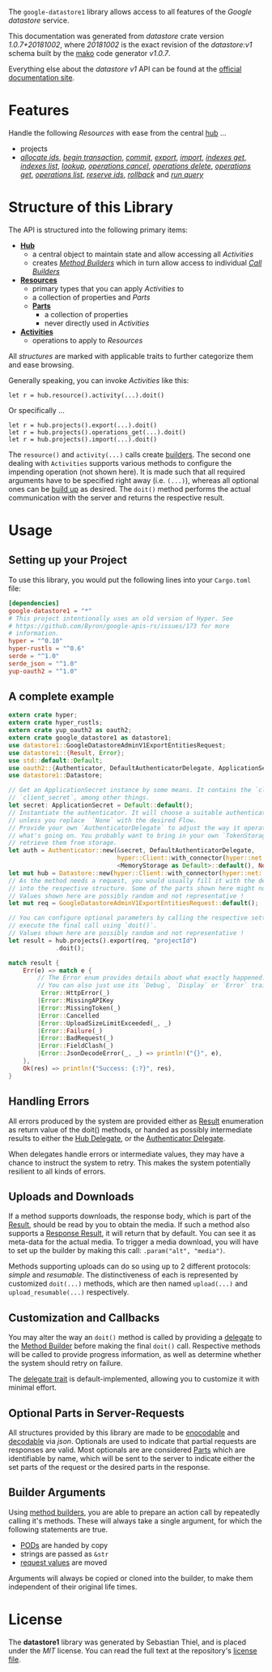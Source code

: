 <!---
DO NOT EDIT !
This file was generated automatically from 'src/mako/api/README.md.mako'
DO NOT EDIT !
-->
The `google-datastore1` library allows access to all features of the *Google datastore* service.

This documentation was generated from *datastore* crate version *1.0.7+20181002*, where *20181002* is the exact revision of the *datastore:v1* schema built by the [mako](http://www.makotemplates.org/) code generator *v1.0.7*.

Everything else about the *datastore* *v1* API can be found at the
[official documentation site](https://cloud.google.com/datastore/).
# Features

Handle the following *Resources* with ease from the central [hub](https://docs.rs/google-datastore1/1.0.7+20181002/google_datastore1/struct.Datastore.html) ... 

* projects
 * [*allocate ids*](https://docs.rs/google-datastore1/1.0.7+20181002/google_datastore1/struct.ProjectAllocateIdCall.html), [*begin transaction*](https://docs.rs/google-datastore1/1.0.7+20181002/google_datastore1/struct.ProjectBeginTransactionCall.html), [*commit*](https://docs.rs/google-datastore1/1.0.7+20181002/google_datastore1/struct.ProjectCommitCall.html), [*export*](https://docs.rs/google-datastore1/1.0.7+20181002/google_datastore1/struct.ProjectExportCall.html), [*import*](https://docs.rs/google-datastore1/1.0.7+20181002/google_datastore1/struct.ProjectImportCall.html), [*indexes get*](https://docs.rs/google-datastore1/1.0.7+20181002/google_datastore1/struct.ProjectIndexeGetCall.html), [*indexes list*](https://docs.rs/google-datastore1/1.0.7+20181002/google_datastore1/struct.ProjectIndexeListCall.html), [*lookup*](https://docs.rs/google-datastore1/1.0.7+20181002/google_datastore1/struct.ProjectLookupCall.html), [*operations cancel*](https://docs.rs/google-datastore1/1.0.7+20181002/google_datastore1/struct.ProjectOperationCancelCall.html), [*operations delete*](https://docs.rs/google-datastore1/1.0.7+20181002/google_datastore1/struct.ProjectOperationDeleteCall.html), [*operations get*](https://docs.rs/google-datastore1/1.0.7+20181002/google_datastore1/struct.ProjectOperationGetCall.html), [*operations list*](https://docs.rs/google-datastore1/1.0.7+20181002/google_datastore1/struct.ProjectOperationListCall.html), [*reserve ids*](https://docs.rs/google-datastore1/1.0.7+20181002/google_datastore1/struct.ProjectReserveIdCall.html), [*rollback*](https://docs.rs/google-datastore1/1.0.7+20181002/google_datastore1/struct.ProjectRollbackCall.html) and [*run query*](https://docs.rs/google-datastore1/1.0.7+20181002/google_datastore1/struct.ProjectRunQueryCall.html)




# Structure of this Library

The API is structured into the following primary items:

* **[Hub](https://docs.rs/google-datastore1/1.0.7+20181002/google_datastore1/struct.Datastore.html)**
    * a central object to maintain state and allow accessing all *Activities*
    * creates [*Method Builders*](https://docs.rs/google-datastore1/1.0.7+20181002/google_datastore1/trait.MethodsBuilder.html) which in turn
      allow access to individual [*Call Builders*](https://docs.rs/google-datastore1/1.0.7+20181002/google_datastore1/trait.CallBuilder.html)
* **[Resources](https://docs.rs/google-datastore1/1.0.7+20181002/google_datastore1/trait.Resource.html)**
    * primary types that you can apply *Activities* to
    * a collection of properties and *Parts*
    * **[Parts](https://docs.rs/google-datastore1/1.0.7+20181002/google_datastore1/trait.Part.html)**
        * a collection of properties
        * never directly used in *Activities*
* **[Activities](https://docs.rs/google-datastore1/1.0.7+20181002/google_datastore1/trait.CallBuilder.html)**
    * operations to apply to *Resources*

All *structures* are marked with applicable traits to further categorize them and ease browsing.

Generally speaking, you can invoke *Activities* like this:

```Rust,ignore
let r = hub.resource().activity(...).doit()
```

Or specifically ...

```ignore
let r = hub.projects().export(...).doit()
let r = hub.projects().operations_get(...).doit()
let r = hub.projects().import(...).doit()
```

The `resource()` and `activity(...)` calls create [builders][builder-pattern]. The second one dealing with `Activities` 
supports various methods to configure the impending operation (not shown here). It is made such that all required arguments have to be 
specified right away (i.e. `(...)`), whereas all optional ones can be [build up][builder-pattern] as desired.
The `doit()` method performs the actual communication with the server and returns the respective result.

# Usage

## Setting up your Project

To use this library, you would put the following lines into your `Cargo.toml` file:

```toml
[dependencies]
google-datastore1 = "*"
# This project intentionally uses an old version of Hyper. See
# https://github.com/Byron/google-apis-rs/issues/173 for more
# information.
hyper = "^0.10"
hyper-rustls = "^0.6"
serde = "^1.0"
serde_json = "^1.0"
yup-oauth2 = "^1.0"
```

## A complete example

```Rust
extern crate hyper;
extern crate hyper_rustls;
extern crate yup_oauth2 as oauth2;
extern crate google_datastore1 as datastore1;
use datastore1::GoogleDatastoreAdminV1ExportEntitiesRequest;
use datastore1::{Result, Error};
use std::default::Default;
use oauth2::{Authenticator, DefaultAuthenticatorDelegate, ApplicationSecret, MemoryStorage};
use datastore1::Datastore;

// Get an ApplicationSecret instance by some means. It contains the `client_id` and 
// `client_secret`, among other things.
let secret: ApplicationSecret = Default::default();
// Instantiate the authenticator. It will choose a suitable authentication flow for you, 
// unless you replace  `None` with the desired Flow.
// Provide your own `AuthenticatorDelegate` to adjust the way it operates and get feedback about 
// what's going on. You probably want to bring in your own `TokenStorage` to persist tokens and
// retrieve them from storage.
let auth = Authenticator::new(&secret, DefaultAuthenticatorDelegate,
                              hyper::Client::with_connector(hyper::net::HttpsConnector::new(hyper_rustls::TlsClient::new())),
                              <MemoryStorage as Default>::default(), None);
let mut hub = Datastore::new(hyper::Client::with_connector(hyper::net::HttpsConnector::new(hyper_rustls::TlsClient::new())), auth);
// As the method needs a request, you would usually fill it with the desired information
// into the respective structure. Some of the parts shown here might not be applicable !
// Values shown here are possibly random and not representative !
let mut req = GoogleDatastoreAdminV1ExportEntitiesRequest::default();

// You can configure optional parameters by calling the respective setters at will, and
// execute the final call using `doit()`.
// Values shown here are possibly random and not representative !
let result = hub.projects().export(req, "projectId")
             .doit();

match result {
    Err(e) => match e {
        // The Error enum provides details about what exactly happened.
        // You can also just use its `Debug`, `Display` or `Error` traits
         Error::HttpError(_)
        |Error::MissingAPIKey
        |Error::MissingToken(_)
        |Error::Cancelled
        |Error::UploadSizeLimitExceeded(_, _)
        |Error::Failure(_)
        |Error::BadRequest(_)
        |Error::FieldClash(_)
        |Error::JsonDecodeError(_, _) => println!("{}", e),
    },
    Ok(res) => println!("Success: {:?}", res),
}

```
## Handling Errors

All errors produced by the system are provided either as [Result](https://docs.rs/google-datastore1/1.0.7+20181002/google_datastore1/enum.Result.html) enumeration as return value of 
the doit() methods, or handed as possibly intermediate results to either the 
[Hub Delegate](https://docs.rs/google-datastore1/1.0.7+20181002/google_datastore1/trait.Delegate.html), or the [Authenticator Delegate](https://docs.rs/yup-oauth2/*/yup_oauth2/trait.AuthenticatorDelegate.html).

When delegates handle errors or intermediate values, they may have a chance to instruct the system to retry. This 
makes the system potentially resilient to all kinds of errors.

## Uploads and Downloads
If a method supports downloads, the response body, which is part of the [Result](https://docs.rs/google-datastore1/1.0.7+20181002/google_datastore1/enum.Result.html), should be
read by you to obtain the media.
If such a method also supports a [Response Result](https://docs.rs/google-datastore1/1.0.7+20181002/google_datastore1/trait.ResponseResult.html), it will return that by default.
You can see it as meta-data for the actual media. To trigger a media download, you will have to set up the builder by making
this call: `.param("alt", "media")`.

Methods supporting uploads can do so using up to 2 different protocols: 
*simple* and *resumable*. The distinctiveness of each is represented by customized 
`doit(...)` methods, which are then named `upload(...)` and `upload_resumable(...)` respectively.

## Customization and Callbacks

You may alter the way an `doit()` method is called by providing a [delegate](https://docs.rs/google-datastore1/1.0.7+20181002/google_datastore1/trait.Delegate.html) to the 
[Method Builder](https://docs.rs/google-datastore1/1.0.7+20181002/google_datastore1/trait.CallBuilder.html) before making the final `doit()` call. 
Respective methods will be called to provide progress information, as well as determine whether the system should 
retry on failure.

The [delegate trait](https://docs.rs/google-datastore1/1.0.7+20181002/google_datastore1/trait.Delegate.html) is default-implemented, allowing you to customize it with minimal effort.

## Optional Parts in Server-Requests

All structures provided by this library are made to be [enocodable](https://docs.rs/google-datastore1/1.0.7+20181002/google_datastore1/trait.RequestValue.html) and 
[decodable](https://docs.rs/google-datastore1/1.0.7+20181002/google_datastore1/trait.ResponseResult.html) via *json*. Optionals are used to indicate that partial requests are responses 
are valid.
Most optionals are are considered [Parts](https://docs.rs/google-datastore1/1.0.7+20181002/google_datastore1/trait.Part.html) which are identifiable by name, which will be sent to 
the server to indicate either the set parts of the request or the desired parts in the response.

## Builder Arguments

Using [method builders](https://docs.rs/google-datastore1/1.0.7+20181002/google_datastore1/trait.CallBuilder.html), you are able to prepare an action call by repeatedly calling it's methods.
These will always take a single argument, for which the following statements are true.

* [PODs][wiki-pod] are handed by copy
* strings are passed as `&str`
* [request values](https://docs.rs/google-datastore1/1.0.7+20181002/google_datastore1/trait.RequestValue.html) are moved

Arguments will always be copied or cloned into the builder, to make them independent of their original life times.

[wiki-pod]: http://en.wikipedia.org/wiki/Plain_old_data_structure
[builder-pattern]: http://en.wikipedia.org/wiki/Builder_pattern
[google-go-api]: https://github.com/google/google-api-go-client

# License
The **datastore1** library was generated by Sebastian Thiel, and is placed 
under the *MIT* license.
You can read the full text at the repository's [license file][repo-license].

[repo-license]: https://github.com/Byron/google-apis-rsblob/master/LICENSE.md
